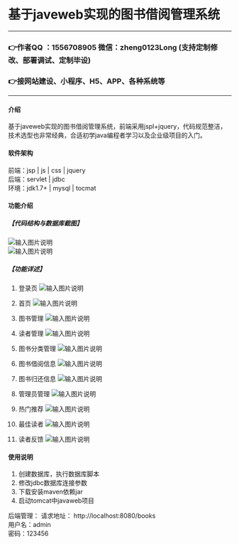 # 基于javeweb实现的图书借阅管理系统

---
### 👉作者QQ ：1556708905 微信：zheng0123Long (支持定制修改、部署调试、定制毕设)

### 👉接网站建设、小程序、H5、APP、各种系统等

---

#### 介绍
基于javeweb实现的图书借阅管理系统，前端采用jspl+jquery，代码规范整洁，技术选型也非常经典，合适初学java编程者学习以及企业级项目的入门。


#### 软件架构
前端：jsp | js | css | jquery  
后端：servlet | jdbc  
环境：jdk1.7+ | mysql | tocmat          


#### 功能介绍
##### 【代码结构与数据库截图】
![输入图片说明](images/00.%20代码.jpg)  
![输入图片说明](images/00.%20数据库.jpg)  

##### 【功能详述】 
  01. 登录页
![输入图片说明](images/01.%20登录页.jpg) 
  
  02. 首页
![输入图片说明](images/02.%20首页.jpg) 
  
  03. 图书管理
![输入图片说明](images/03.%20图书管理.jpg) 
  
  04. 读者管理
![输入图片说明](images/04.%20读者管理.jpg) 
  
  05. 图书分类管理
![输入图片说明](images/05.%20图书分类管理.jpg) 
  
  06. 图书借阅信息
![输入图片说明](images/06.%20图书借阅信息.jpg) 
  
  07. 图书归还信息
![输入图片说明](images/07.%20图书归还信息.jpg) 
  
  08. 管理员管理
![输入图片说明](images/08.%20管理员管理.jpg) 
  
  09. 热门推荐
![输入图片说明](images/09.%20热门推荐.jpg) 
  
  10. 最佳读者
![输入图片说明](images/10.%20最佳读者.jpg) 
  
  11. 读者反馈
![输入图片说明](images/11.%20读者反馈.jpg)   



#### 使用说明
1. 创建数据库，执行数据库脚本  
2. 修改jdbc数据库连接参数  
3. 下载安装maven依赖jar  
4. 启动tomcat中javaweb项目    

后端管理： 
    请求地址： http://localhost:8080/books        
    用户名：admin    
    密码：123456      
	
	